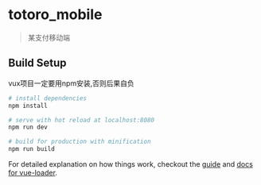 # totoro_mobile

> 某支付移动端

## Build Setup
vux项目一定要用npm安装,否则后果自负
``` bash
# install dependencies
npm install

# serve with hot reload at localhost:8080
npm run dev

# build for production with minification
npm run build
```

For detailed explanation on how things work, checkout the [guide](http://vuejs-templates.github.io/webpack/) and [docs for vue-loader](http://vuejs.github.io/vue-loader).
